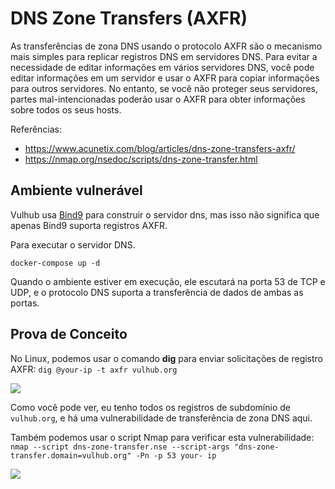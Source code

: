 # DNS Zone Transfers (AXFR)

As transferências de zona DNS usando o protocolo AXFR são o mecanismo mais simples para replicar registros DNS em servidores DNS. Para evitar a necessidade de editar informações em vários servidores DNS, você pode editar informações em um servidor e usar o AXFR para copiar informações para outros servidores. No entanto, se você não proteger seus servidores, partes mal-intencionadas poderão usar o AXFR para obter informações sobre todos os seus hosts.

Referências:

- https://www.acunetix.com/blog/articles/dns-zone-transfers-axfr/
- https://nmap.org/nsedoc/scripts/dns-zone-transfer.html

## Ambiente vulnerável

Vulhub usa [Bind9](https://wiki.debian.org/Bind9) para construir o servidor dns, mas isso não significa que apenas Bind9 suporta registros AXFR.

Para executar o servidor DNS.

```
docker-compose up -d
```

Quando o ambiente estiver em execução, ele escutará na porta 53 de TCP e UDP, e o protocolo DNS suporta a transferência de dados de ambas as portas.

## Prova de Conceito

No Linux, podemos usar o comando **dig** para enviar solicitações de registro AXFR: `dig @your-ip -t axfr vulhub.org`

![](2.png)

Como você pode ver, eu tenho todos os registros de subdomínio de `vulhub.org`, e há uma vulnerabilidade de transferência de zona DNS aqui.

Também podemos usar o script Nmap para verificar esta vulnerabilidade: `nmap --script dns-zone-transfer.nse --script-args "dns-zone-transfer.domain=vulhub.org" -Pn -p 53 your- ip`

![](3.png)
